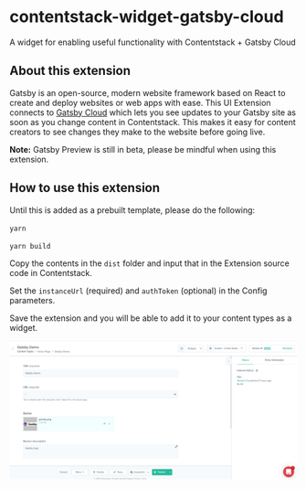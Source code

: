 # contentstack-widget-gatsby-cloud

A widget for enabling useful functionality with Contentstack + Gatsby Cloud

## About this extension

Gatsby is an open-source, modern website framework based on React to create and deploy websites or web apps with ease. This UI Extension connects to [Gatsby Cloud](https://www.gatsbyjs.com/preview/) which lets you see updates to your Gatsby site as soon as you change content in Contentstack. This makes it easy for content creators to see changes they make to the website before going live.

**Note:** Gatsby Preview is still in beta, please be mindful when using this extension.

## How to use this extension

Until this is added as a prebuilt template, please do the following: 

`yarn`

`yarn build`

Copy the contents in the `dist` folder and input that in the Extension source code in Contentstack.

Set the `instanceUrl` (required) and `authToken` (optional) in the Config parameters. 

Save the extension and you will be able to add it to your content types as a widget. 

![Screenshot of the extension](screenshot.png)